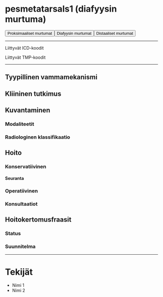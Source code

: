 # pesmetatarsals1 (diafyysin murtuma)

<button id="pesmetatarsals1_proksimaalinen">Proksimaaliset murtumat</button><button id="pesmetatarsals1_diafyysi">Diafyysin murtumat</button><button id="pesmetatarsals1_distaalinen">Distaaliset murtumat</button>

---

Liittyvät ICD-koodit
>
	
Liittyvät TMP-koodit
>

---

## Tyypillinen vammamekanismi

## Kliininen tutkimus

## Kuvantaminen
### Modaliteetit
### Radiologinen klassifikaatio

## Hoito
### Konservatiivinen
#### Seuranta
### Operatiivinen
### Konsultaatiot

## Hoitokertomusfraasit
### Status
### Suunnitelma

---
# Tekijät
- Nimi 1
- Nimi 2